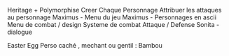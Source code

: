 Heritage + Polymorphise 
Creer Chaque Personnage 
Attribuer les attaques au personnage 
Maximus - Menu du jeu
Maximus - Personnages en ascii
Menu de combat / design
Systeme de combat Attaque / Defense
Sonita - dialogue

Easter Egg
Perso caché , mechant ou gentil : Bambou